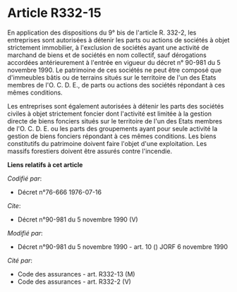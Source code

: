 # Article R332-15

En application des dispositions du 9° bis de l'article R. 332-2, les entreprises sont autorisées à détenir les parts ou
actions de sociétés à objet strictement immobilier, à l'exclusion de sociétés ayant une activité de marchand de biens et de
sociétés en nom collectif, sauf dérogations accordées antérieurement à l'entrée en vigueur du décret n° 90-981 du 5 novembre
1990. Le patrimoine de ces sociétés ne peut être composé que d'immeubles bâtis ou de terrains situés sur le territoire de
l'un des Etats membres de l'O. C. D. E., de parts ou actions des sociétés répondant à ces mêmes conditions. 

Les entreprises sont également autorisées à détenir les parts des sociétés civiles à objet strictement foncier dont
l'activité est limitée à la gestion directe de biens fonciers situés sur le territoire de l'un des Etats membres de l'O. C.
D. E. ou les parts des groupements ayant pour seule activité la gestion de biens fonciers répondant à ces mêmes conditions.
Les biens constitutifs du patrimoine doivent faire l'objet d'une exploitation. Les massifs forestiers doivent être assurés
contre l'incendie.

**Liens relatifs à cet article**

_Codifié par_:

  - Décret n°76-666 1976-07-16

_Cite_:

  - Décret n°90-981 du 5 novembre 1990 (V)

_Modifié par_:

  - Décret n°90-981 du 5 novembre 1990 - art. 10 () JORF 6 novembre 1990

_Cité par_:

  - Code des assurances - art. R332-13 (M)
  - Code des assurances - art. R332-2 (V)
